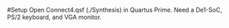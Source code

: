 #Setup
Open Connect4.qsf (./Synthesis) in Quartus Prime. Need a De1-SoC, PS/2 keyboard, and VGA monitor.
